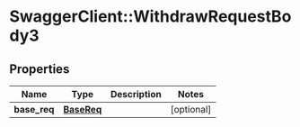 # SwaggerClient::WithdrawRequestBody3

## Properties
Name | Type | Description | Notes
------------ | ------------- | ------------- | -------------
**base_req** | [**BaseReq**](BaseReq.md) |  | [optional] 


